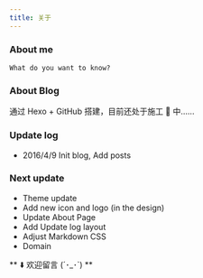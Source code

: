 ```yaml
---
title: 关于
---
```


### About me

`What do you want to know?`

### About Blog

通过 Hexo + GitHub 搭建，目前还处于施工 🚧 中......

### Update log

- 2016/4/9
Init blog, Add posts

### Next update

- Theme update
- Add new icon and logo (in the design)
- Update About Page
- Add Update log layout
- Adjust Markdown CSS
- Domain

** ⬇️ 欢迎留言 (´･\_･\`) **
